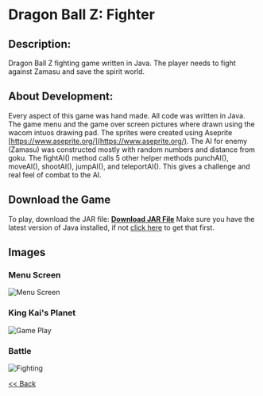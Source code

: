 # Dragon Ball Z: Fighter

## Description: 
Dragon Ball Z fighting game written in Java. The player needs to fight against Zamasu and save the spirit world.

## About Development:
Every aspect of this game was hand made. All code was written in Java. The game menu and the game over screen pictures where drawn using the wacom intuos drawing pad. The sprites were created using Aseprite [https://www.aseprite.org/](https://www.aseprite.org/). The AI for enemy (Zamasu) was constructed mostly with random numbers and distance from goku. The fightAI() method calls 5 other helper methods punchAI(), moveAI(), shootAI(), jumpAI(), and teleportAI(). This gives a challenge and real feel of combat to the AI.


## Download the Game
To play, download the JAR file: <a href="https://github.com/zevyirmiyahu/DragonBallZ-Fighter/blob/master/DBZ-Fighter.jar"><b>Download JAR File</b></a> Make sure you have the latest version of Java installed, if not [click here](https://www.java.com/en/) to get that first.


## Images

### Menu Screen
![Menu Screen](https://zevyirmiyahu.github.io/images/DBZ_Images/DBZ1.png)

### King Kai's Planet
![Game Play](https://zevyirmiyahu.github.io/images/DBZ_Images/DBZ2.png)

### Battle
![Fighting](https://zevyirmiyahu.github.io/images/DBZ_Images/DBZ3.png)


[<< Back](http://zevyirmiyahu.github.io)
